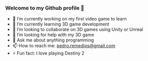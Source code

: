 ### Welcome to my Github profile 👋

- 🔭 I’m currently working on my first video game to learn
- 🌱 I’m currently learning 3D game development
- 👯 I’m looking to collaborate on 3D games using Unity or Unreal
- 🤔 I’m looking for help with my 3D game
- 💬 Ask me about anything programming
- 📫 How to reach me: pedro.remedios@gmail.com
- ⚡ Fun fact: I love playing Destiny 2
